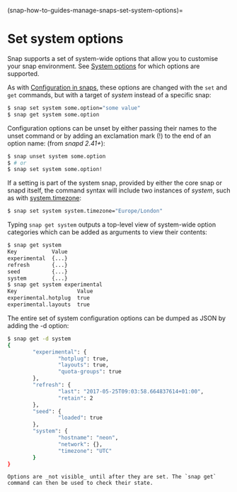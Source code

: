 (snap-how-to-guides-manage-snaps-set-system-options)=
# Set system options

Snap supports a set of system-wide options that allow you to customise your snap environment. See [System options](/snap-reference/operations/system-options) for which options are supported.

As with [Configuration in snaps](/snap-how-to-guides/work-with-snaps/configure-snaps), these options are changed with the `set` and `get` commands, but with a target of  *system* instead of a specific snap:

```bash
$ snap set system some.option="some value"
$ snap get system some.option
```

Configuration options can be unset by either passing their names to the unset command or by adding an exclamation mark (!) to the end of an option name: (from _snapd 2.41+_):

```bash
$ snap unset system some.option
$ # or
$ snap set system some.option!
```

If a setting is part of the system snap, provided by either the core snap or snapd itself, the command syntax will include two instances of _system_, such as with [system.timezone](#heading--timezone):

```bash
$ snap set system system.timezone="Europe/London"  
```

Typing `snap get system` outputs a top-level view of system-wide option categories which can be added as arguments to view their contents:

```bash
$ snap get system
Key           Value
experimental  {...}
refresh       {...}
seed          {...}
system        {...}
$ snap get system experimental
Key                   Value
experimental.hotplug  true
experimental.layouts  true
```

The entire set of system configuration options can be dumped as JSON by adding the -d option:

```bash
$ snap get -d system
{
        "experimental": {
                "hotplug": true,
                "layouts": true,
                "quota-groups": true
        },
        "refresh": {
                "last": "2017-05-25T09:03:58.664837614+01:00",
                "retain": 2
        },
        "seed": {
                "loaded": true
        },
        "system": {
                "hostname": "neon",
                "network": {},
                "timezone": "UTC"
        }
}
```

```{caution}
Options are _not visible_ until after they are set. The `snap get` command can then be used to check their state.
```

